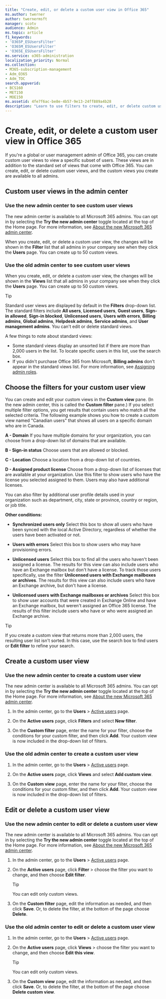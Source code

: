 ```yaml
---
title: "Create, edit, or delete a custom user view in Office 365"
ms.author: twerner
author: twernermsft
manager: scotv
audience: Admin
ms.topic: article
f1_keywords:
- 'O365P_ESUsersFilter'
- 'O365M_ESUsersFilter'
- 'O365E_ESUsersFilter'
ms.service: o365-administration
localization_priority: Normal
ms.collection: 
- M365-subscription-management 
- Adm_O365
- Adm_TOC
search.appverid:
- BCS160
- MET150
- MOE150
ms.assetid: 4fe7f6ac-be8e-4b57-9e13-24ff889a4b28
description: "Learn to use filters to create, edit, or delete custom user view in Office 365."
---
```


# Create, edit, or delete a custom user view in Office 365

If you're a global or user management admin of Office 365, you can create custom user views to view a specific subset of users. These views are in addition to the standard set of views that come with Office 365. You can create, edit, or delete custom user views, and the custom views you create are available to all admins.
  
## Custom user views in the admin center

### Use the new admin center to see custom user views

The new admin center is available to all Microsoft 365 admins. You can opt in by selecting the **Try the new admin center** toggle located at the top of the Home page. For more information, see [About the new Microsoft 365 admin center](../microsoft-365-admin-center-preview.md).

When you create, edit, or delete a custom user view, the changes will be shown in the **Filter** list that all admins in your company see when they click the **Users** page. You can create up to 50 custom views. 

### Use the old admin center to see custom user views

When you create, edit, or delete a custom user view, the changes will be shown in the **Views** list that all admins in your company see when they click the **Users** page. You can create up to 50 custom views. 
  
> [!TIP]
>  Standard user views are displayed by default in the **Filters** drop-down list. The standard filters include **All users**, **Licensed users**, **Guest users**,  **Sign-in allowed**, **Sign-in blocked**, **Unlicensed users**, **Users with errors**, **Billing admins**, **Global admins**, **Helpdesk admins**, **Service admins**, and **User management admins**. You can't edit or delete standard views. 

A few things to note about standard views: 

- Some standard views display an unsorted list if there are more than 2,000 users in the list. To locate specific users in this list, use the search box. 
- If you didn't purchase Office 365 from Microsoft, **Billing admins** don't appear in the standard views list. For more information, see [Assigning admin roles](assign-admin-roles.md). 
  
## Choose the filters for your custom user view

You can create and edit your custom views in the **Custom view** pane. (In the new admin center, this is called the **Custom filter** pane.) If you select multiple filter options, you get results that contain users who match all the selected criteria. The following example shows you how to create a custom view named "Canadian users" that shows all users on a specific domain who are in Canada. 

  
 **A - Domain** If you have multiple domains for your organization, you can choose from a drop-down list of domains that are available. 
  
 **B - Sign-in status** Choose users that are allowed or blocked. 
  
 **C - Location** Choose a location from a drop-down list of countries. 
  
 **D - Assigned product license** Choose from a drop-down list of licenses that are available at your organization. Use this filter to show users who have the license you selected assigned to them. Users may also have additional licenses. 
  
You can also filter by additional user profile details used in your organization such as department, city, state or province, country or region, or job title.
  
 **Other conditions:**
  
- **Synchronized users only** Select this box to show all users who have been synced with the local Active Directory, regardless of whether the users have been activated or not. 
    
- **Users with errors** Select this box to show users who may have provisioning errors. 
    
- **Unlicensed users** Select this box to find all the users who haven't been assigned a license. The results for this view can also include users who have an Exchange mailbox but don't have a license. To track those users specifically, use the filter **Unlicensed users with Exchange mailboxes or archives**. The results for this view can also include users who have an Exchange archive, but don't have a license.
    
- **Unlicensed users with Exchange mailboxes or archives** Select this box to show user accounts that were created in Exchange Online and have an Exchange mailbox, but weren't assigned an Office 365 license. The results of this filter include users who have or who were assigned an Exchange archive. 
    
> [!TIP]
> If you create a custom view that returns more than 2,000 users, the resulting user list isn't sorted. In this case, use the search box to find users or **Edit filter** to refine your search. 
  
## Create a custom user view

### Use the new admin center to create a custom user view

The new admin center is available to all Microsoft 365 admins. You can opt in by selecting the **Try the new admin center** toggle located at the top of the Home page. For more information, see [About the new Microsoft 365 admin center](../microsoft-365-admin-center-preview.md).

1. In the admin center, go to the **Users** \> <a href="https://go.microsoft.com/fwlink/p/?linkid=834822" target="_blank">Active users</a> page.
    
2. On the **Active users** page, click **Filters** and select **New filter**.
  
3. On the **Custom filter** page, enter the name for your filter, choose the conditions for your custom filter, and then click **Add**. Your custom view is now included in the drop-down list of filters.
    
### Use the old admin center to create a custom user view

1. In the admin center, go to the **Users** \> <a href="https://go.microsoft.com/fwlink/p/?linkid=834822" target="_blank">Active users</a> page.
    
2. On the **Active users** page, click **Views** and select **Add custom view**.
  
3. On the **Custom view** page, enter the name for your filter, choose the conditions for your custom filter, and then click **Add**. Your custom view is now included in the drop-down list of filters.

## Edit or delete a custom user view

### Use the new admin center to edit or delete a custom user view

The new admin center is available to all Microsoft 365 admins. You can opt in by selecting the **Try the new admin center** toggle located at the top of the Home page. For more information, see [About the new Microsoft 365 admin center](../microsoft-365-admin-center-preview.md).


1. In the admin center, go to the **Users** \> <a href="https://go.microsoft.com/fwlink/p/?linkid=834822" target="_blank">Active users</a> page.
    
2. On the **Active users** page, click **Filter** > choose the filter you want to change, and then choose **Edit filter**. 
    
    > [!TIP]
    > You can edit only custom views. 
  
3. On the **Custom filter** page, edit the information as needed, and then click **Save**. Or, to delete the filter, at the bottom of the page choose **Delete**. 
    
### Use the old admin center to edit or delete a custom user view

1. In the admin center, go to the **Users** \> <a href="https://go.microsoft.com/fwlink/p/?linkid=834822" target="_blank">Active users</a> page.
    
2. On the **Active users** page, click **Views** > choose the filter you want to change, and then choose **Edit this view**. 
    
    > [!TIP]
    > You can edit only custom views. 
  
3. On the **Custom view** page, edit the information as needed, and then click **Save**. Or, to delete the filter, at the bottom of the page choose **Delete custom view**. 
     

